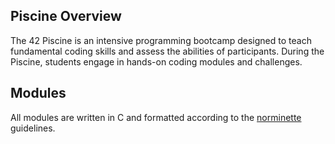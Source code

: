 ## Piscine Overview

The 42 Piscine is an intensive programming bootcamp designed to teach fundamental coding skills and assess the abilities of participants. During the Piscine, students engage in hands-on coding modules and challenges.

## Modules

All modules are written in C and formatted according to the [norminette](https://github.com/42School/norminette) guidelines.

